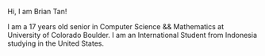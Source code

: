 Hi, I am Brian Tan!

I am a 17 years old senior in Computer Science && Mathematics at University of Colorado Boulder. 
I am an International Student from Indonesia studying in the United States. 

